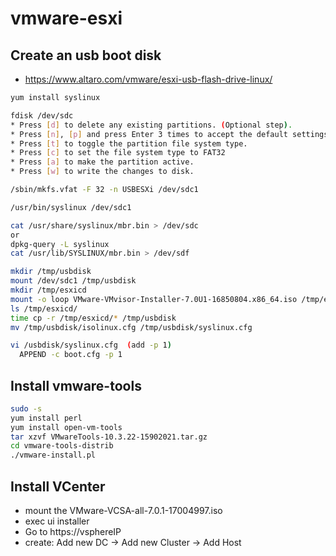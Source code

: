 # vmware-esxi

## Create an usb boot disk

* https://www.altaro.com/vmware/esxi-usb-flash-drive-linux/

```bash
yum install syslinux

fdisk /dev/sdc
* Press [d] to delete any existing partitions. (Optional step).
* Press [n], [p] and press Enter 3 times to accept the default settings. This step creates a primary partition for you.
* Press [t] to toggle the partition file system type.
* Press [c] to set the file system type to FAT32
* Press [a] to make the partition active.
* Press [w] to write the changes to disk.

/sbin/mkfs.vfat -F 32 -n USBESXi /dev/sdc1 

/usr/bin/syslinux /dev/sdc1

cat /usr/share/syslinux/mbr.bin > /dev/sdc
or
dpkg-query -L syslinux
cat /usr/lib/SYSLINUX/mbr.bin > /dev/sdf

mkdir /tmp/usbdisk
mount /dev/sdc1 /tmp/usbdisk
mkdir /tmp/esxicd
mount -o loop VMware-VMvisor-Installer-7.0U1-16850804.x86_64.iso /tmp/esxicd
ls /tmp/esxicd/
time cp -r /tmp/esxicd/* /tmp/usbdisk
mv /tmp/usbdisk/isolinux.cfg /tmp/usbdisk/syslinux.cfg

vi /usbdisk/syslinux.cfg  (add -p 1)
  APPEND -c boot.cfg -p 1    
```



## Install vmware-tools

```bash
sudo -s
yum install perl
yum install open-vm-tools
tar xzvf VMwareTools-10.3.22-15902021.tar.gz
cd vmware-tools-distrib
./vmware-install.pl
```

## Install VCenter
* mount the VMware-VCSA-all-7.0.1-17004997.iso
* exec ui installer
* Go to https://vsphereIP
* create:  Add new DC -> Add new Cluster -> Add Host




